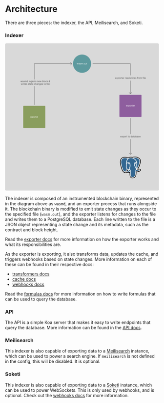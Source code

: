 # Architecture

There are three pieces: the indexer, the API, Meilisearch, and Soketi.

### Indexer

![diagram](./images/indexer.png)

The indexer is composed of an instrumented blockchain binary, represented in the
diagram above as `wasmd`, and an exporter process that runs alongside it. The
blockchain binary is modified to emit state changes as they occur to the
specified file (`wasm.out`), and the exporter listens for changes to the file
and writes them to a PostgreSQL database. Each line written to the file is a
JSON object representing a state change and its metadata, such as the contract
and block height.

Read the [exporter docs](./exporter.md) for more information on how the exporter
works and what its responsibilities are.

As the exporter is exporting, it also transforms data, updates the cache, and
triggers webhooks based on state changes. More information on each of these can
be found in their respective docs:

- [transformers docs](./transformers.md)
- [cache docs](./cache.md)
- [webhooks docs](./webhooks.md)

Read the [formulas docs](./formulas.md) for more information on how to write
formulas that can be used to query the database.

### API

The API is a simple Koa server that makes it easy to write endpoints that query
the database. More information can be found in the [API docs](./api.md).

### Meilisearch

This indexer is also capable of exporting data to a
[Meilisearch](https://www.meilisearch.com/) instance, which can be used to power
a search engine. If `meilisearch` is not defined in the config, this will be
disabled. It is optional.

### Soketi

This indexer is also capable of exporting data to a
[Soketi](https://docs.soketi.app/) instance, which can be used to power
WebSockets. This is only used by webhooks, and is optional. Check out the
[webhooks docs](./webhooks.md) for more information.

